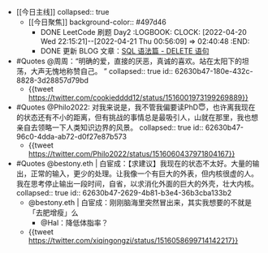 - [[今日主线]]
  collapsed:: true
	- [[今日聚焦]]
	  background-color:: #497d46
		- DONE LeetCode 刷题 Day2
		  :LOGBOOK:
		  CLOCK: [2022-04-20 Wed 22:15:21]--[2022-04-21 Thu 00:56:09] =>  02:40:48
		  :END:
		- DONE 更新 BLOG 文章：[SQL 语法篇 - DELETE 语句](https://aetherhjf.netlify.app/2020-02-17-sql-%E8%AF%AD%E6%B3%95%E7%AF%87/#delete---%E5%88%A0%E9%99%A4%E8%AE%B0%E5%BD%95)
- #Quotes @周周：“明确的爱，直接的厌恶，真诚的喜欢。站在太阳下的坦荡，大声无愧地称赞自己。 ”
  collapsed:: true
  id:: 62630b47-180e-432c-8828-3d28857d79bd
	- {{tweet https://twitter.com/cookiedddd12/status/1516001973199269889}}
- #Quotes @Philo2022: 对我来说是，我不管我偏要读PhD😇，也许离我现在的状态还有不小的距离，但有挑战的事情总是最吸引人，山就在那里，我也想亲自去领略一下人类知识边界的风景。
  collapsed:: true
  id:: 62630b47-96c0-4dda-ab72-d0f27e87b573
	- {{tweet https://twitter.com/Philo2022/status/1516060437971804167}}
- #Quotes @bestony.eth | 白宦成：【求建议】我现在的状态不太好。大量的输出，正常的输入，更少的处理。让我像一个有巨大的外表，但内核很虚的人。我在思考停止输出一段时间，自省，以求消化外面的巨大的外壳，壮大内核。
  collapsed:: true
  id:: 62630b47-2629-4b81-b3e4-36b3cba133b2
	- @bestony.eth | 白宦成：刚刚脑海里突然冒出来，其实我想要的不就是「去肥增瘦」么
		- @Hal：降低体脂率？
	- {{tweet https://twitter.com/xiqingongzi/status/1516058699714142217}}